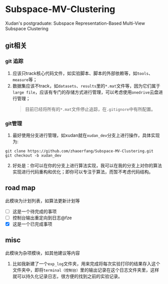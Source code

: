 # Subspace-MV-Clustering
Xudan's postgraduate: Subspace Representation-Based Multi-View Subspace Clustering

## git相关

### git 追踪
1. 应该只track核心代码文件，如实验脚本、脚本的外部依赖等，如`tools`、`measure`等；
2. 数据集应该不track，如`datasets`、`results`里的`*.mat`文件等，因为它们属于`large file`，应该有专门的存储方式进行管理，可以考虑使用`onedrive`云盘进行管理；
   > 目前已经将所有的`*.mat`文件停止追踪，在`.gitignore`中有所配置。

### git管理
1. 最好使用分支进行管理，如xudan就在`xudan_dev`分支上进行操作，具体实现为:
```
git clone https://github.com/zhaoerfang/Subspace-MV-Clustering.git
git checkout -b xudan_dev
```
2. 好处是：你可以在你的分支上进行算法实现，我可以在我的分支上对你的算法实现进行代码重构和优化；即你可以专注于算法，而暂不考虑代码结构。

## road map
此模块为计划列表，如算法更新计划等

- [ ] 这是一个待完成的事项
- [ ] 控制台输出重定向到日志@fze
- [x] 这是一个已完成事项

## misc
此模块为杂项模块，如其他建议等内容

1. 比如我新建了一个`exp_log`文件夹，用来完成将每次实验打印的结果存入这个文件夹中，即将`terminal（控制台）`里的输出记录在这个日志文件夹里，这样就可以持久化记录日志，很方便的找到之前的实验记录。